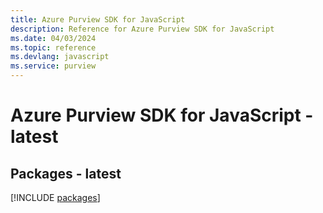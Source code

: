 ```yaml
---
title: Azure Purview SDK for JavaScript
description: Reference for Azure Purview SDK for JavaScript
ms.date: 04/03/2024
ms.topic: reference
ms.devlang: javascript
ms.service: purview
---
```

# Azure Purview SDK for JavaScript - latest
## Packages - latest
[!INCLUDE [packages](purview-index.md)]
